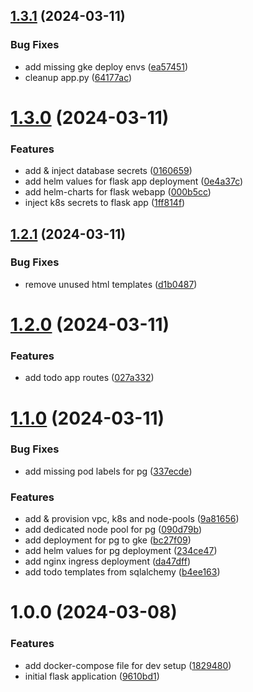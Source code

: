 ## [1.3.1](https://github.com/Ebaneck/gorgias-sre-assessment/compare/v1.3.0...v1.3.1) (2024-03-11)


### Bug Fixes

* add missing gke deploy envs ([ea57451](https://github.com/Ebaneck/gorgias-sre-assessment/commit/ea5745139a5e8ecbd1fbed95cd976f86c9a86724))
* cleanup app.py ([64177ac](https://github.com/Ebaneck/gorgias-sre-assessment/commit/64177ac15372a19f15b3041b2cc719f650ce93e5))

# [1.3.0](https://github.com/Ebaneck/gorgias-sre-assessment/compare/v1.2.1...v1.3.0) (2024-03-11)


### Features

* add & inject database secrets ([0160659](https://github.com/Ebaneck/gorgias-sre-assessment/commit/01606599619c3dd17642e0467ae0f4ada317ade6))
* add helm values for flask app deployment ([0e4a37c](https://github.com/Ebaneck/gorgias-sre-assessment/commit/0e4a37c95c8634b979956a5852ad09438d2d55e0))
* add helm-charts for flask webapp ([000b5cc](https://github.com/Ebaneck/gorgias-sre-assessment/commit/000b5cc2c97950cb1403e47e89c63f1299b2dad5))
* inject k8s secrets to flask app ([1ff814f](https://github.com/Ebaneck/gorgias-sre-assessment/commit/1ff814f741e2c589f18f86e704fa6f3899edc239))

## [1.2.1](https://github.com/Ebaneck/gorgias-sre-assessment/compare/v1.2.0...v1.2.1) (2024-03-11)


### Bug Fixes

* remove unused html templates ([d1b0487](https://github.com/Ebaneck/gorgias-sre-assessment/commit/d1b04872555de1edd2860a0267916a4da9d7c245))

# [1.2.0](https://github.com/Ebaneck/gorgias-sre-assessment/compare/v1.1.0...v1.2.0) (2024-03-11)


### Features

* add todo app routes ([027a332](https://github.com/Ebaneck/gorgias-sre-assessment/commit/027a332acde4e22b58f5fdfad879b10b2119aae6))

# [1.1.0](https://github.com/Ebaneck/gorgias-sre-assessment/compare/v1.0.0...v1.1.0) (2024-03-11)


### Bug Fixes

* add missing pod labels for pg ([337ecde](https://github.com/Ebaneck/gorgias-sre-assessment/commit/337ecde984988853af8f3ba9d34b14fbc34b5900))


### Features

* add & provision vpc, k8s and node-pools ([9a81656](https://github.com/Ebaneck/gorgias-sre-assessment/commit/9a816560557781d3cf85cd6f8cb1fcb4bb5d6f4e))
* add dedicated node pool for pg ([090d79b](https://github.com/Ebaneck/gorgias-sre-assessment/commit/090d79bee5067fe569ab1e942fe0e925ca36f92e))
* add deployment for pg to gke ([bc27f09](https://github.com/Ebaneck/gorgias-sre-assessment/commit/bc27f0984213087b3294ee46986730413cb09de8))
* add helm values for pg deployment ([234ce47](https://github.com/Ebaneck/gorgias-sre-assessment/commit/234ce47d0ef41a87820ab0beddcb945811c28e48))
* add nginx ingress deployment ([da47dff](https://github.com/Ebaneck/gorgias-sre-assessment/commit/da47dff6d343639a8f5a328f1472fc0fa41eee1c))
* add todo templates from sqlalchemy ([b4ee163](https://github.com/Ebaneck/gorgias-sre-assessment/commit/b4ee1636fd07efe9a54ce8555272f08fe1119c1a))

# 1.0.0 (2024-03-08)


### Features

* add docker-compose file for dev setup ([1829480](https://github.com/Ebaneck/gorgias-sre-assessment/commit/1829480507e5d1ebc707b73d3ffb9e1adf245ef9))
* initial flask application ([9610bd1](https://github.com/Ebaneck/gorgias-sre-assessment/commit/9610bd19545184a2ff7715317cb29b0cec119f45))

